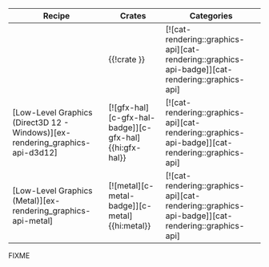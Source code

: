 | Recipe | Crates | Categories |
|--------|--------|------------|
| | {{!crate }} | [![cat-rendering::graphics-api][cat-rendering::graphics-api-badge]][cat-rendering::graphics-api] |
| [Low-Level Graphics (Direct3D 12 - Windows)][ex-rendering_graphics-api-d3d12] | [![gfx-hal][c-gfx-hal-badge]][c-gfx-hal]{{hi:gfx-hal}} | [![cat-rendering::graphics-api][cat-rendering::graphics-api-badge]][cat-rendering::graphics-api] |
| [Low-Level Graphics (Metal)][ex-rendering_graphics-api-metal] | [![metal][c-metal-badge]][c-metal]{{hi:metal}} | [![cat-rendering::graphics-api][cat-rendering::graphics-api-badge]][cat-rendering::graphics-api] |

<div class="hidden">
FIXME
</div>
